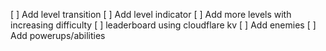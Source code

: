 
[ ] Add level transition
[ ] Add level indicator
[ ] Add more levels with increasing difficulty
[ ] leaderboard using cloudflare kv
[ ] Add enemies
[ ] Add powerups/abilities